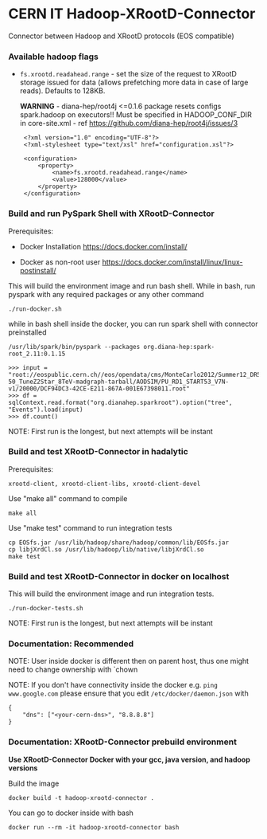 # CERN IT  Hadoop-XRootD-Connector

Connector between Hadoop and XRootD protocols (EOS compatible) 

### Available hadoop flags

- `fs.xrootd.readahead.range` - set the size of the request to XRootD storage issued for data 
(allows prefetching more data in case of large reads). Defaults to 128KB. 

    **WARNING** - diana-hep/root4j <=0.1.6 package resets configs spark.hadoop on executors!! 
    Must be specified in HADOOP_CONF_DIR in core-site.xml - ref https://github.com/diana-hep/root4j/issues/3

   ```
    <?xml version="1.0" encoding="UTF-8"?>
    <?xml-stylesheet type="text/xsl" href="configuration.xsl"?>
    
    <configuration>
        <property>
            <name>fs.xrootd.readahead.range</name>
            <value>128000</value>
        </property>
    </configuration>
    ```

### Build and run PySpark Shell with XRootD-Connector

Prerequisites:  

- Docker Installation https://docs.docker.com/install/

- Docker as non-root user https://docs.docker.com/install/linux/linux-postinstall/

This will build the environment image and run bash shell. While in bash, run pyspark with any required packages or any other command

```
./run-docker.sh
```

while in bash shell inside the docker, you can run spark shell with connector preinstalled
```
/usr/lib/spark/bin/pyspark --packages org.diana-hep:spark-root_2.11:0.1.15

>>> input = "root://eospublic.cern.ch//eos/opendata/cms/MonteCarlo2012/Summer12_DR53X/DYJetsToLL_M-50_TuneZ2Star_8TeV-madgraph-tarball/AODSIM/PU_RD1_START53_V7N-v1/20000/DCF94DC3-42CE-E211-867A-001E67398011.root"
>>> df = sqlContext.read.format("org.dianahep.sparkroot").option("tree", "Events").load(input)
>>> df.count()
```

NOTE: First run is the longest, but next attempts will be instant

### Build and test XRootD-Connector in hadalytic

Prerequisites:

```
xrootd-client, xrootd-client-libs, xrootd-client-devel
```

Use "make all" command to compile
```
make all
```

Use "make test" command to run integration tests

```
cp EOSfs.jar /usr/lib/hadoop/share/hadoop/common/lib/EOSfs.jar
cp libjXrdCl.so /usr/lib/hadoop/lib/native/libjXrdCl.so
make test
```

### Build and test XRootD-Connector in docker on localhost

This will build the environment image and run integration tests. 

```
./run-docker-tests.sh
```

NOTE: First run is the longest, but next attempts will be instant

### Documentation: Recommended

NOTE: User inside docker is different then on parent host, thus one might need to
change ownership with `chown

NOTE: If you don't have connectivity inside the docker e.g. `ping www.google.com` 
please ensure that you edit `/etc/docker/daemon.json` with 
```
{ 
    "dns": ["<your-cern-dns>", "8.8.8.8"] 
}
```

### Documentation: XRootD-Connector prebuild environment

**Use XRootD-Connector Docker with your gcc, java version, and hadoop versions**

Build the image

```
docker build -t hadoop-xrootd-connector .
```

You can go to docker inside with bash
```
docker run --rm -it hadoop-xrootd-connector bash
```
